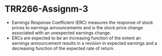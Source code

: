 # TRR266-Assignm-3

- Earnings Response Coefficient (ERC) measures the response of stock prices to earnings announcements and is the stock price change associated with an unexpected earnings change. 
- ERCs are expected to be an increasing function of the extent an earnings announcement results in a revision in expected earnings and a decreasing function of the expected rate of return.

